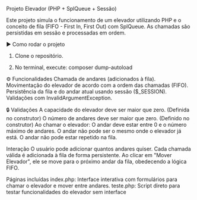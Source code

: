 Projeto Elevador (PHP + SplQueue + Sessão)

Este projeto simula o funcionamento de um elevador utilizando PHP e o conceito de fila (FIFO - First In, First Out) com SplQueue. As chamadas são persistidas em sessão e processadas em ordem.

▶️ Como rodar o projeto

1. Clone o repositório.

2. No terminal, execute:
    composer dump-autoload

⚙️ Funcionalidades
    Chamada de andares (adicionados à fila).
    Movimentação do elevador de acordo com a ordem das chamadas (FIFO).
    Persistência da fila e do andar atual usando sessão ($_SESSION).
    Validações com InvalidArgumentException.

🔒 Validações
    A capacidade do elevador deve ser maior que zero. (Definida no construtor)
    O número de andares deve ser maior que zero. (Definido no construtor)
    Ao chamar o elevador:
        O andar deve estar entre 0 e o número máximo de andares.
        O andar não pode ser o mesmo onde o elevador já está.
        O andar não pode estar repetido na fila.

Interação
    O usuário pode adicionar quantos andares quiser.
    Cada chamada válida é adicionada à fila de forma persistente.
    Ao clicar em "Mover Elevador", ele se move para o próximo andar da fila, obedecendo a lógica FIFO.

Páginas incluídas
    index.php: Interface interativa com formulários para chamar o elevador e mover entre andares.
    teste.php: Script direto para testar funcionalidades do elevador sem interface

